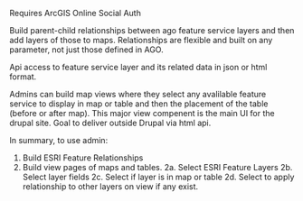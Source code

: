 Requires ArcGIS Online Social Auth

Build parent-child relationships between ago feature service layers and then add layers of those to maps. Relationships are flexible and built on any parameter, not just those defined in AGO.

Api access to feature service layer and its related data in json or html format.

Admins can build map views where they select any avalilable feature service to display in map or table and then the placement of the table (before or after map). This major view compenent is the main UI for the drupal site. Goal to deliver outside Drupal via html api.

In summary, to use admin:
1. Build ESRI Feature Relationships
2. Build view pages of maps and tables.
  2a. Select ESRI Feature Layers
  2b. Select layer fields
  2c. Select if layer is in map or table
  2d. Select to apply relationship to other layers on view if any exist.
